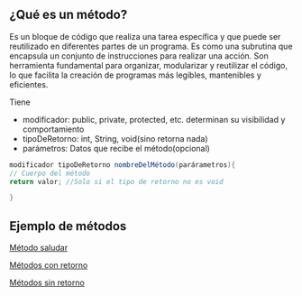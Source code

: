 ## ¿Qué es un método?

Es un bloque de código que realiza una tarea específica y que puede ser
reutilizado en diferentes partes de un programa. Es como una subrutina
que encapsula un conjunto de instrucciones para realizar una acción. Son herramienta fundamental para organizar, modularizar y reutilizar el código, lo que facilita la creación de programas más legibles, mantenibles y eficientes.

Tiene 
- modificador: public, private, protected, etc. determinan su visibilidad y comportamiento
- tipoDeRetorno: int, String, void(sino retorna nada)
- parámetros: Datos que recibe el método(opcional)

```java
modificador tipoDeRetorno nombreDelMétodo(parárametros){
// Cuerpo del método
return valor; //Solo si el tipo de retorno no es void

}

```
## Ejemplo de métodos 
[Método saludar](metodos.java)

[Métodos con retorno](12ParametrosRetorno/metodosConRetorno.java)

[Métodos sin retorno](metodosSinRetornos.java)